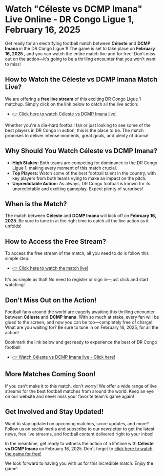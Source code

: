 # Watch "Céleste vs DCMP Imana" Live Online - DR Congo Ligue 1, February 16, 2025

Get ready for an electrifying football match between **Céleste** and **DCMP Imana** in the DR Congo Ligue 1! The game is set to take place on **February 16, 2025** , and you can watch the entire match live and for free! Don't miss out on the action—it's going to be a thrilling encounter that you won't want to miss!

## How to Watch the Céleste vs DCMP Imana Match Live?

We are offering a **free live stream** of this exciting DR Congo Ligue 1 matchup. Simply click on the link below to catch all the live action:

- [👉 Click here to watch Céleste vs DCMP Imana live!](https://tinyurl.com/livestreamfreeo?st=C%C3%A9leste+vs+DCMP+Imana&si=ghc)

Whether you're a die-hard football fan or just looking to see some of the best players in DR Congo in action, this is the place to be. The match promises to deliver intense moments, great goals, and plenty of drama!

## Why Should You Watch Céleste vs DCMP Imana?

- **High Stakes:** Both teams are competing for dominance in the DR Congo Ligue 1, making every moment of this match crucial.
- **Top Players:** Watch some of the best football talent in the country, with key players from both teams vying to make an impact on the pitch.
- **Unpredictable Action:** As always, DR Congo football is known for its unpredictable and exciting gameplay. Expect plenty of surprises!

## When is the Match?

The match between **Céleste** and **DCMP Imana** will kick off on **February 16, 2025**. Be sure to tune in at the right time to catch all the live action as it unfolds!

## How to Access the Free Stream?

To access the free stream of the match, all you need to do is follow this simple step:

- [👉 Click here to watch the match live!](https://tinyurl.com/livestreamfreeo?st=C%C3%A9leste+vs+DCMP+Imana&si=ghc)

It's as simple as that! No need to register or sign in—just click and start watching!

## Don't Miss Out on the Action!

Football fans around the world are eagerly awaiting this thrilling encounter between **Céleste** and **DCMP Imana**. With so much at stake, every fan will be glued to the screen, and now you can be too—completely free of charge! What are you waiting for? Be sure to tune in on February 16, 2025, for all the action!

Bookmark the link below and get ready to experience the best of DR Congo football:

- [👉 Watch Céleste vs DCMP Imana live - Click here!](https://tinyurl.com/livestreamfreeo?st=C%C3%A9leste+vs+DCMP+Imana&si=ghc)

## More Matches Coming Soon!

If you can't make it to this match, don't worry! We offer a wide range of live streams for the best football matches from around the world. Keep an eye on our website and never miss your favorite team's game again!

## Get Involved and Stay Updated!

Want to stay updated on upcoming matches, score updates, and more? Follow us on social media and subscribe to our newsletter to get the latest news, free live streams, and football content delivered right to your inbox!

In the meantime, get ready to witness the action of a lifetime with **Céleste vs DCMP Imana** on February 16, 2025. Don't forget to [click here to watch the game for free!](https://tinyurl.com/livestreamfreeo?st=C%C3%A9leste+vs+DCMP+Imana&si=ghc)

We look forward to having you with us for this incredible match. Enjoy the game!
